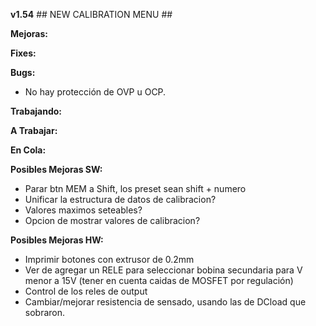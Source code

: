 **v1.54** ## NEW CALIBRATION MENU ##

**Mejoras:**

**Fixes:**

**Bugs:**
- No hay protección de OVP u OCP.

**Trabajando:**

**A Trabajar:**

**En Cola:**

**Posibles Mejoras SW:**
- Parar btn MEM a Shift, los preset sean shift + numero
- Unificar la estructura de datos de calibracion?
- Valores maximos seteables?
- Opcion de mostrar valores de calibracion?

**Posibles Mejoras HW:**
- Imprimir botones con extrusor de 0.2mm
- Ver de agregar un RELE para seleccionar bobina secundaria para V menor a 15V (tener en cuenta caidas de MOSFET por regulación)
- Control de los reles de output
- Cambiar/mejorar resistencia de sensado, usando las de DCload que sobraron. 
